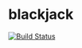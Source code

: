 # blackjack

[![Build Status](https://travis-ci.com/daib17/blackjack.svg?branch=master)](https://travis-ci.com/daib17/blackjack)
